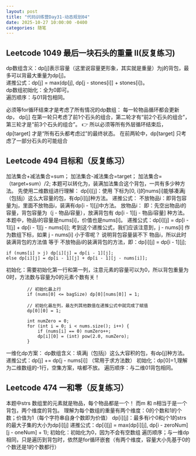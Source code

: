 ```yaml
---
layout: post
title: "代码训练营Day31-动态规划04"
date: 2025-10-27 10:00:00 -0400
categories: 随笔
---
```


## Leetcode 1049 最后一块石头的重量 II(反复练习)
dp数组含义：dp[j]表示容量（这里说容量更形象，其实就是重量）为j的背包，最多可以背最大重量为dp[j]。   
递推公式：dp[j] = max(dp[j], dp[j - stones[i]] + stones[i])。   
dp数组初始化：全为0即可。    
遍历顺序：与01背包相同。   

必须等for循环结束才是考虑了所有情况的dp数组：
每一轮物品循环都会更新 dp，
dp[j] 在第一轮只考虑了前1个石头的组合，第二轮才有“前2个石头的组合”，第三轮才是“前3个石头的组合”。
👉 所以必须等所有外层循环结束后，dp[target] 才是“所有石头都考虑过”的最终状态。
在前两轮中，dp[target] 只考虑了一部分石头的可能组合

## Leetcode 494 目标和（反复练习）
加法集合+减法集合=sum；
加法集合-减法集合=target；
加法集合=（target+sum）/2;
本题可以转化为，装满加法集合这个背包，一共有多少种方法。
先使用二维数组进行理解：
dp[i][j]：使用 下标为[0, i]的nums[i]能够凑满j（包括j）这么大容量的包，有dp[i][j]种方法。
递推公式：
不放物品i：即背包容量为j，里面不放物品i，装满有dp[i - 1][j]中方法。
放物品i： 即：先空出物品i的容量，背包容量为（j - 物品i容量），放满背包有 dp[i - 1][j - 物品i容量] 种方法。
本题中，物品i的容量是nums[i]，价值也是nums[i]。
递推公式：dp[i][j] = dp[i - 1][j] + dp[i - 1][j - nums[i]];
考到这个递推公式，我们应该注意到，j - nums[i] 作为数组下标，如果 j - nums[i] 小于零呢？
说明背包容量装不下 物品i，所以此时装满背包的方法值 等于 不放物品i的装满背包的方法，即：dp[i][j] = dp[i - 1][j];
```
if (nums[i] > j) dp[i][j] = dp[i - 1][j]; 
else dp[i][j] = dp[i - 1][j] + dp[i - 1][j - nums[i]];
```
初始化：需要初始化第一行和第一列，注意元素的容量可以为0，所以背包重量为0时，方法数与容量为0的元素个数有关！
```
        // 初始化最上行
        if (nums[0] <= bagSize) dp[0][nums[0]] = 1; 

        // 初始化最左列，最左列其他数值在递推公式中就完成了赋值
        dp[0][0] = 1; 

        int numZero = 0;
        for (int i = 0; i < nums.size(); i++) {
            if (nums[i] == 0) numZero++;
            dp[i][0] = (int) pow(2.0, numZero);
        }
```
一维化dp方案：
dp数组含义：填满j（包括j）这么大容积的包，有dp[j]种方法。
递推公式：dp[j] += dp[j - nums[i]] （常用于求方法数）
初始化：dp[0]=1,理解为二维数组的-1行，空集方案，啥都不放。
遍历顺序：与二维01背包相同。

## Leetcode 474 一和零（反复练习）
本题中strs 数组里的元素就是物品，每个物品都是一个！
而m 和 n相当于是一个背包，两个维度的背包。
理解为每个数组的重量有两个维度：0的个数和1的个数；价值为1（每个字符串自身个数即为价值）
dp[i][j]：最多有i个0和j个1的strs的最大子集的大小为dp[i][j]
递推公式：dp[i][j] = max(dp[i][j], dp[i - zeroNum][j - oneNum] + 1);
初始化：初始化为0，因为不会有空数组
遍历顺序；与一维dp相同，只是遍历到背包时，依然是for循环嵌套（有两个维度，容量大小先基于0的个数还是1的个数都行）








